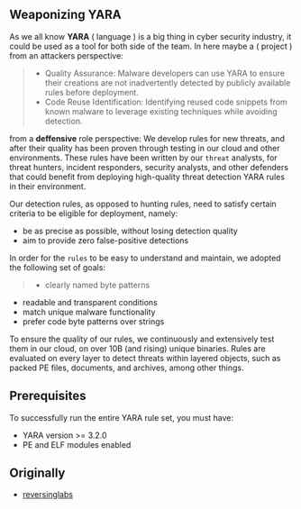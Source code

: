 ## Weaponizing YARA

As we all know **YARA** ( language ) is a big thing in cyber security industry, it could be used as a tool for both side of the team.
In here maybe a ( project ) from an attackers perspective: 
> - Quality Assurance: Malware developers can use YARA to ensure their creations are not inadvertently detected by publicly available rules before deployment.
> - Code Reuse Identification: Identifying reused code snippets from known malware to leverage existing techniques while avoiding detection.

from a **deffensive** role perspective:
We develop rules for new threats, and after their quality has been proven through testing in our cloud and other environments.
These rules have been written by our `threat` analysts, for threat hunters, incident responders, security analysts, and other defenders that could benefit from deploying high-quality threat detection YARA rules in their environment.

Our detection rules, as opposed to hunting rules, need to satisfy certain criteria to be eligible for deployment, namely:
* be as precise as possible, without losing detection quality
* aim to provide zero false-positive detections

In order for the `rules` to be easy to understand and maintain, we adopted the following set of goals:
> - clearly named byte patterns
- readable and transparent conditions
- match unique malware functionality
- prefer code byte patterns over strings

To ensure the quality of our rules, we continuously and extensively test them in our cloud, on over 10B (and rising) unique binaries. Rules are evaluated on every layer to detect threats within layered objects, such as packed PE files, documents, and archives, among other things.

## Prerequisites
To successfully run the entire YARA rule set, you must have:
* YARA version >= 3.2.0
* PE and ELF modules enabled

## Originally
- [reversinglabs](https://github.com/reversinglabs/reversinglabs-yara-rules)
